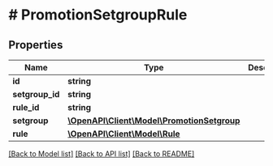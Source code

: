 # # PromotionSetgroupRule

## Properties

Name | Type | Description | Notes
------------ | ------------- | ------------- | -------------
**id** | **string** |  | [optional]
**setgroup_id** | **string** |  |
**rule_id** | **string** |  |
**setgroup** | [**\OpenAPI\Client\Model\PromotionSetgroup**](PromotionSetgroup.md) |  | [optional]
**rule** | [**\OpenAPI\Client\Model\Rule**](Rule.md) |  | [optional]

[[Back to Model list]](../../README.md#models) [[Back to API list]](../../README.md#endpoints) [[Back to README]](../../README.md)
